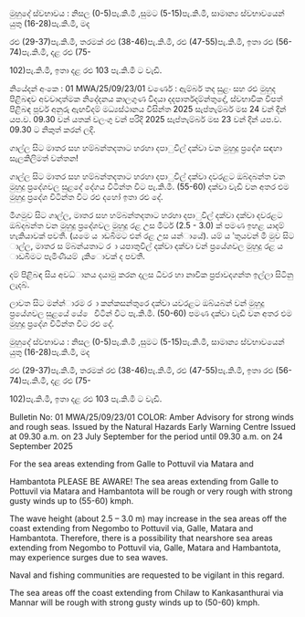 මුහුදේ ස්වභාවය : නිසල (0-5)පැ.කි.මී ,සුමට (5-15)පැ.කි.මී, සාමාන්‍ය ස්වභාවයෙන් යුතු (16-28)පැ.කි.මී, මද

රළු (29-37)පැ.කි.මී, තරමක් රළු (38-46)පැ.කි.මී, රළු (47-55)පැ.කි.මී, ඉතා රළු (56-74)පැ.කි.මී, දළ රළු (75-

102)පැ.කි.මී, ඉතා දළ රළු 103 පැ.කි.මී ට වැඩි.

නියේදන්‍ අංකෙ : 01 MWA/25/09/23/01 වර්ණෙ : ඇම්බර් තද සුළං සහ රළු මුහුද පිළිබඳව අවවාදාත්මක නිදේදනය කාලගුණ විදයා දදපාර්තදම්න්තුදේ, ස්වභාවික විපත් පිළිබඳ පූර්ව අනුරු ඇඟවීදම් මධ්‍යස්ථානය විසින්ත 2025 සැප්තැම්බර් මස 24 වන්‍ දින්‍ යප.ව. 09.30 වන්‍ යතක් වලංගු වන්‍ පරිදි 2025 සැප්තැම්බර් මස 23 වන්‍ දින්‍ යප.ව. 09.30 ට නිකුත් කරන්‍ ලදි.

ගාල්ල සිට මාතර සහ හම්බන්තදතාට හරහා දපාුවිල් දක්වා වන මුහුදු ප්‍රදේශ සඳහා සැලකිලිමත් වන්තන!

ගාල්ල සිට මාතර සහ හම්බන්තදතාට හරහා දපාුවිල් දක්වා දවරළට ඔබ්දබන්ත වන මුහුදු ප්‍රදේශවල සුළදේ දේගය විටින්ත විට පැ.කි.මී. (55-60) දක්වා වැඩි වන අතර එම මුහුදු ප්‍රදේශ විටින්ත විට රළු දහෝ ඉතා රළු දේ.

මීගමුව සිට ගාල්ල, මාතර සහ හම්බන්තදතාට හරහා දපාුවිල් දක්වා දක්වා දවරළට ඔබ්දබන්ත වන මුහුදු ප්‍රදේශවල මුහුදු රළ උස මීටර් (2.5 - 3.0) ක් පමණ ඉහළ යාදම් හැකියාවක් පවතී. (යමෙ ය ාඩබිමට එන්‍ රළ උස යන්‍ායේ). යම් ය ්තුයවන් මී මුව සිට ාල්ල, මාතර ස ම්බන්යතාට ර ා යපාතුවිල් දක්වා දක්වා වන්‍ ප්‍රයේශවල මුහුදු රළ ය ාඩබිමට පැමිණීයම් ැකිොවක් ද පවතී.

දම් පිළිබඳ සිය අවධ්‍ානය දයාමු කරන දලස ධීවර හා නාවික ප්‍රජාවදගන්ත ඉල්ලා සිටිනු ලැදබ්.

ලාවත සිට මන්න්‍ාරම ර ා කන්කසන්තුරෙ දක්වා යවරළට ඔබ්යබන් වන්‍ මුහුදු ප්‍රයේශවල සුළයේ යේ ෙ විටින් විට පැ.කි.මී. (50-60) පමණ දක්වා වැඩි වන අතර එම මුහුදු ප්‍රදේශ විටින්ත විට රළු දේ.

මුහුදේ ස්වභාවය : නිසල (0-5)පැ.කි.මී ,සුමට (5-15)පැ.කි.මී, සාමාන්‍ය ස්වභාවයෙන් යුතු (16-28)පැ.කි.මී, මද

රළු (29-37)පැ.කි.මී, තරමක් රළු (38-46)පැ.කි.මී, රළු (47-55)පැ.කි.මී, ඉතා රළු (56-74)පැ.කි.මී, දළ රළු (75-

102)පැ.කි.මී, ඉතා දළ රළු 103 පැ.කි.මී ට වැඩි.

Bulletin No: 01 MWA/25/09/23/01 COLOR: Amber Advisory for strong winds and rough seas. Issued by the Natural Hazards Early Warning Centre Issued at 09.30 a.m. on 23 July September for the period until 09.30 a.m. on 24 September 2025

For the sea areas extending from Galle to Pottuvil via Matara and

Hambantota PLEASE BE AWARE! The sea areas extending from Galle to Pottuvil via Matara and Hambantota will be rough or very rough with strong gusty winds up to (55-60) kmph.

The wave height (about 2.5 – 3.0 m) may increase in the sea areas off the coast extending from Negombo to Pottuvil via, Galle, Matara and Hambantota. Therefore, there is a possibility that nearshore sea areas extending from Negombo to Pottuvil via, Galle, Matara and Hambantota, may experience surges due to sea waves.

Naval and fishing communities are requested to be vigilant in this regard.

The sea areas off the coast extending from Chilaw to Kankasanthurai via Mannar will be rough with strong gusty winds up to (50-60) kmph.